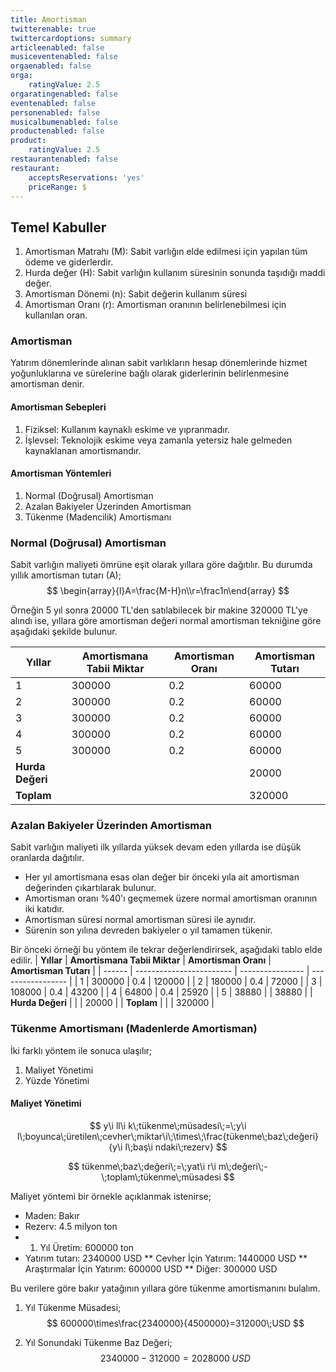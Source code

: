 ```yaml
---
title: Amortisman
twitterenable: true
twittercardoptions: summary
articleenabled: false
musiceventenabled: false
orgaenabled: false
orga:
    ratingValue: 2.5
orgaratingenabled: false
eventenabled: false
personenabled: false
musicalbumenabled: false
productenabled: false
product:
    ratingValue: 2.5
restaurantenabled: false
restaurant:
    acceptsReservations: 'yes'
    priceRange: $
---
```


## Temel Kabuller
1. Amortisman Matrahı (M): Sabit varlığın elde edilmesi için yapılan tüm ödeme ve giderlerdir.
2. Hurda değer (H): Sabit varlığın kullanım süresinin sonunda taşıdığı maddi değer.
3. Amortisman Dönemi (n): Sabit değerin kullanım süresi
4. Amortisman Oranı (r): Amortisman oranının belirlenebilmesi için kullanılan oran.

### Amortisman
Yatırım dönemlerinde alınan sabit varlıkların hesap dönemlerinde hizmet yoğunluklarına ve sürelerine bağlı olarak giderlerinin belirlenmesine amortisman denir.
#### Amortisman Sebepleri
1. Fiziksel: Kullanım kaynaklı eskime ve yıpranmadır.
2. İşlevsel: Teknolojik eskime veya zamanla yetersiz hale gelmeden kaynaklanan amortismandır.
#### Amortisman Yöntemleri
1. Normal (Doğrusal) Amortisman
2. Azalan Bakiyeler Üzerinden Amortisman
3. Tükenme (Madencilik) Amortismanı

### Normal (Doğrusal) Amortisman
Sabit varlığın maliyeti ömrüne eşit olarak yıllara göre dağıtılır. Bu durumda yıllık amortisman tutarı (A);
$$
\begin{array}{l}A=\frac{M-H}n\\r=\frac1n\end{array}
$$

Örneğin 5 yıl sonra 20000 TL'den satılabilecek bir makine 320000 TL'ye alındı ise, yıllara göre amortisman değeri normal amortisman tekniğine göre aşağıdaki şekilde bulunur.

| **Yıllar** | **Amortismana Tabii Miktar** | **Amortisman Oranı** | **Amortisman Tutarı** |
| ------ | ------------------------ | ---------------- | ----------------- |
| 1 | 300000 | 0.2 | 60000 |
| 2 | 300000 | 0.2 | 60000 |
| 3 | 300000 | 0.2 | 60000 |
| 4 | 300000 | 0.2 | 60000 |
| 5 | 300000 | 0.2 | 60000 |
| **Hurda Değeri** | | | 20000 |
| **Toplam** | | | 320000 |

### Azalan Bakiyeler Üzerinden Amortisman
Sabit varlığın maliyeti ilk yıllarda yüksek devam eden yıllarda ise düşük oranlarda dağıtılır.
* Her yıl amortismana esas olan değer bir önceki yıla ait amortisman değerinden çıkartılarak bulunur.
* Amortisman oranı %40'ı geçmemek üzere normal amortisman oranının iki katıdır.
* Amortisman süresi normal amortisman süresi ile aynıdır.
* Sürenin son yılına devreden bakiyeler o yıl tamamen tükenir.

Bir önceki örneği bu yöntem ile tekrar değerlendirirsek, aşağıdaki tablo elde edilir.
| **Yıllar** | **Amortismana Tabii Miktar** | **Amortisman Oranı** | **Amortisman Tutarı** |
| ------ | ------------------------ | ---------------- | ----------------- |
| 1 | 300000 | 0.4 | 120000 |
| 2 | 180000 | 0.4 | 72000 |
| 3 | 108000 | 0.4 | 43200 |
| 4 | 64800 | 0.4 | 25920 |
| 5 | 38880 |  | 38880 |
| **Hurda Değeri** | | | 20000 |
| **Toplam** | | | 320000 |

### Tükenme Amortismanı (Madenlerde Amortisman)
İki farklı yöntem ile sonuca ulaşılır;
1. Maliyet Yönetimi
2. Yüzde Yönetimi

#### Maliyet Yönetimi
$$
y\i ll\i k\;tükenme\;müsadesi\;=\;y\i l\;boyunca\;üretilen\;cevher\;miktar\i\;\times\;\frac{tükenme\;baz\;değeri}{y\i l\;baş\i ndaki\;rezerv}
$$

$$
tükenme\;baz\;değeri\;=\;yat\i r\i m\;değeri\;-\;toplam\;tükenme\;müsadesi
$$

Maliyet yöntemi bir örnekle açıklanmak istenirse;
* Maden: Bakır
* Rezerv: 4.5 milyon ton
* 1. Yıl Üretim: 600000 ton
* Yatırım tutarı: 2340000 USD
** Cevher İçin Yatırım: 1440000 USD
** Araştırmalar İçin Yatırım: 600000 USD
** Diğer: 300000 USD

Bu verilere göre bakır yatağının yıllara göre tükenme amortismanını bulalım.
1. Yıl Tükenme Müsadesi;
$$
600000\times\frac{2340000}{4500000}=312000\;USD
$$

1. Yıl Sonundaki Tükenme Baz Değeri;
$$
2340000-312000=2028000\;USD
$$